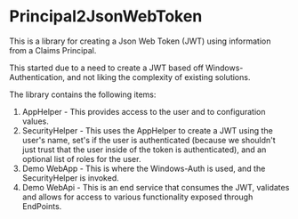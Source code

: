 # Principal2JsonWebToken
This is a library for creating a Json Web Token (JWT) using information from a Claims Principal.

This started due to a need to create a JWT based off Windows-Authentication, and not liking the complexity of existing solutions.

The library contains the following items:

1) AppHelper - This provides access to the user and to configuration values.
2) SecurityHelper - This uses the AppHelper to create a JWT using the user's name, set's if the user is authenticated (because we shouldn't just trust that the user inside of the token is authenticated), and an optional list of roles for the user.
3) Demo WebApp - This is where the Windows-Auth is used, and the SecurityHelper is invoked.
4) Demo WebApi - This is an end service that consumes the JWT, validates and allows for access to various functionality exposed through EndPoints.
